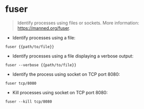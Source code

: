 # fuser

> Identify processes using files or sockets.
> More information: <https://manned.org/fuser>.

- Identify processes using a file:

`fuser {{path/to/file}}`

- Identify processes using a file displaying a verbose output:

`fuser --verbose {{path/to/file}}`

- Identify the process using socket on TCP port 8080:

`fuser tcp/8080`

- Kill processes using socket on TCP port 8080:

`fuser --kill tcp/8080`